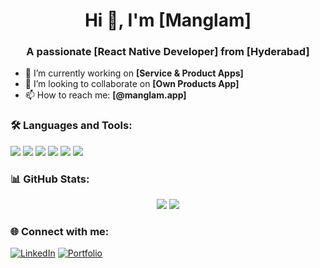 <h1 align="center">Hi 👋, I'm [Manglam]</h1>
<h3 align="center">A passionate [React Native Developer] from [Hyderabad]</h3>

- 🔭 I’m currently working on **[Service & Product Apps]**
- 👯 I’m looking to collaborate on **[Own Products App]**
- 📫 How to reach me: **[@manglam.app]**

### 🛠️ Languages and Tools:
<p>
  <img src="https://img.shields.io/badge/React Native-20232A?style=for-the-badge&logo=react&logoColor=61DAFB" />
  <img src="https://img.shields.io/badge/React.js-20232A?style=for-the-badge&logo=react&logoColor=61DAFB" />
  <img src="https://img.shields.io/badge/JavaScript-F7DF1E?style=for-the-badge&logo=javascript&logoColor=black" />
  <img src="https://img.shields.io/badge/SQLite-07405E?style=for-the-badge&logo=sqlite&logoColor=white" />
  <img src="https://img.shields.io/badge/Android Studio-3DDC84?style=for-the-badge&logo=android-studio&logoColor=white" />
  <img src="https://img.shields.io/badge/Xcode-1575F9?style=for-the-badge&logo=xcode&logoColor=white" />
</p>


### 📊 GitHub Stats:
<p align="center">
  <img src="https://github-readme-stats.vercel.app/api?username=yourusername&show_icons=true&theme=radical" />
  <img src="https://github-readme-streak-stats.herokuapp.com/?user=yourusername&theme=radical" />
</p>

### 🌐 Connect with me:
[![LinkedIn](https://img.shields.io/badge/LinkedIn-blue?style=flat&logo=linkedin)](https://www.linkedin.com/in/yourprofile/)
[![Portfolio](https://img.shields.io/badge/Portfolio-000?style=flat&logo=firefox)](https://yourportfolio.com)

